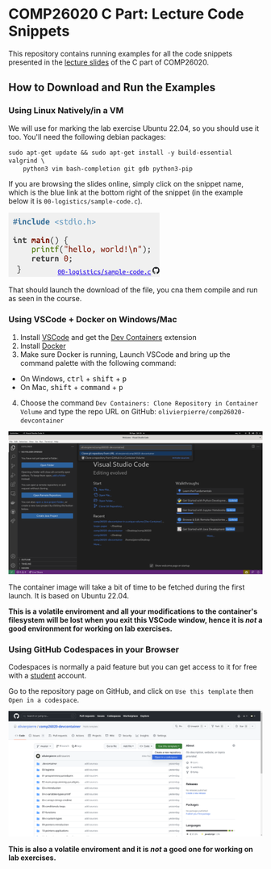 # COMP26020 C Part: Lecture Code Snippets

This repository contains running examples for all the code snippets presented
in the [lecture slides](https://olivierpierre.github.io/comp26020-lectures/) of
the C part of COMP26020.

## How to Download and Run the Examples

### Using Linux Natively/in a VM

We will use for marking the lab exercise Ubuntu 22.04, so you should use it too.
You'll need the following debian packages:
```
sudo apt-get update && sudo apt-get install -y build-essential valgrind \
    python3 vim bash-completion git gdb python3-pip
```

If you are browsing the slides online, simply click on the snippet name, which
is the blue link at the bottom right of the snippet (in the example below it is
`00-logistics/sample-code.c`).

<img width="300" src="include/sample-snippet.png">

That should launch the download of the file, you cna them compile and run as
seen in the course.

### Using VSCode + Docker on Windows/Mac

1. Install [VSCode](https://code.visualstudio.com/download) and get the
  [Dev Containers](https://marketplace.visualstudio.com/items?itemName=ms-vscode-remote.remote-containers)
  extension
2. Install [Docker](https://docs.docker.com/get-docker/)
3. Make sure Docker is running, Launch VSCode and bring up the command palette
   with the following command:
  - On Windows, <kbd>ctrl</kbd> + <kbd>shift</kbd> + <kbd>p</kbd>
  - On Mac, <kbd>shift</kbd> + <kbd>command</kbd> + <kbd>p</kbd>
4. Choose the command `Dev Containers: Clone Repository in Container Volume`
   and type the repo URL on GitHub: `olivierpierre/comp26020-devcontainer`

<img width="800" src="include/vscode-launch-devcontainer.png" href="include/vscode-launch-devcontainer.png">

The container image will take a bit of time to be fetched during the first
launch. It is based on Ubuntu 22.04.

**This is a volatile enviroment and all your modifications to the container's
filesystem will be lost when you exit this VSCode window, hence it is *not* a
good environment for working on lab exercises.**


### Using GitHub Codespaces in your Browser

Codespaces is normally a paid feature but you can get access to it for free with
a [student](https://education.github.com/pack/?WT.mc_id=academic-81409-leestott)
account.

Go to the repository page on GitHub, and click on `Use this template` then
`Open in a codespace`.

<img width="800" src="include/launch-codespaces.png" href="include/launch-codespaces.png">

**This is also a volatile enviroment and it is *not* a good one for working on
lab exercises.**